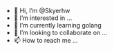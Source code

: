- 👋 Hi, I’m @Skyerhw
- 👀 I’m interested in ...
- 🌱 I’m currently learning golang
- 💞️ I’m looking to collaborate on ...
- 📫 How to reach me ...

<!---
Skyerhw/Skyerhw is a ✨ special ✨ repository because its `README.md` (this file) appears on your GitHub profile.
You can click the Preview link to take a look at your changes.
--->
